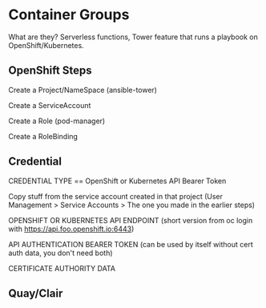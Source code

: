 # Container Groups

What are they? 
Serverless functions, Tower feature that runs a playbook on OpenShift/Kubernetes.

## OpenShift Steps

Create a Project/NameSpace (ansible-tower)

Create a ServiceAccount

Create a Role (pod-manager)

Create a RoleBinding

## Credential

CREDENTIAL TYPE == OpenShift or Kubernetes API Bearer Token

Copy stuff from the service account created in that project (User Management > Service Accounts > The one you made in the earlier steps)

OPENSHIFT OR KUBERNETES API ENDPOINT (short version from oc login with https://api.foo.openshift.io:6443)

API AUTHENTICATION BEARER TOKEN (can be used by itself without cert auth data, you don't need both)

CERTIFICATE AUTHORITY DATA

## Quay/Clair










